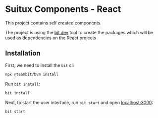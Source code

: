 # Suitux Components - React

This project contains self created components.

The project is using the [bit.dev](https://bit.dev/) tool to create the packages which will be used as dependencies on the React projects

## Installation

First, we need to install the `bit` cli

```bash
npx @teambit/bvm install
```

Run `bit install`:

```bash
bit install
```

Next, to start the user interface, run `bit start` and open [localhost:3000](http://localhost:3000):

```bash
bit start
```

